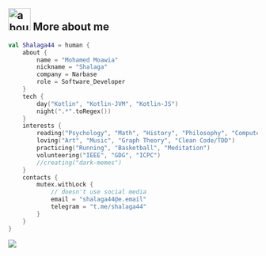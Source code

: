 ## <img width="45" alt="about" src="https://raw.github.com/shalaga44/shalaga44/master/about.png"> More about me
```kotlin
val Shalaga44 = human {
    about {
        name = "Mohamed Moawia"
        nickname = "Shalaga"
        company = Narbase
        role = Software_Developer
    }
    tech {
        day("Kotlin", "Kotlin-JVM", "Kotlin-JS")
        night(".*".toRegex())
    }
    interests {
        reading("Psychology", "Math", "History", "Philosophy", "Computer Science")
        loving("Art", "Music", "Graph Theory", "Clean Code/TDD")
        practicing("Running", "Basketball", "Meditation")
        volunteering("IEEE", "GDG", "ICPC")
        //creating("dark-memes")
    }
    contacts {
        mutex.withLock {
            // doesn't use social media
            email = "shalaga44@e.email"
            telegram = "t.me/shalaga44"
        }
    }
}
```
![](https://komarev.com/ghpvc/?username=shalaga44&abbreviated=true&color=blueviolet&label=your+beautiful+eyes+counter)
<!--
**shalaga44/shalaga44** is a ✨ _special_ ✨ repository because its `README.md` (this file) appears on your GitHub profile.

Here are some ideas to get you started:

- 🔭 I’m currently working on ...
- 🌱 I’m currently learning ...
- 👯 I’m looking to collaborate on ...
- 🤔 I’m looking for help with ...
- 💬 Ask me about ...
- 📫 How to reach me: ...
- 😄 Pronouns: ...
- ⚡ Fun fact: ...
-->

